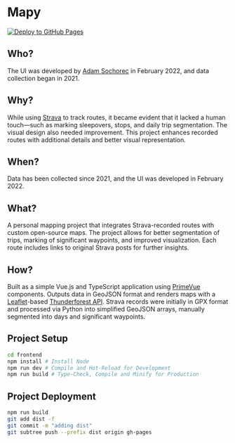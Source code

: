 # Mapy

[![Deploy to GitHub Pages](https://github.com/adamsochorec/mapy/actions/workflows/deploy.yml/badge.svg)](https://github.com/adamsochorec/mapy/actions/workflows/deploy.yml)

## Who?

The UI was developed by [Adam Sochorec](https://www.linkedin.com/in/adamsochorec) in February 2022, and data collection began in 2021.

## Why?

While using [Strava](https://www.strava.com) to track routes, it became evident that it lacked a human touch—such as marking sleepovers, stops, and daily trip segmentation. The visual design also needed improvement. This project enhances recorded routes with additional details and better visual representation.

## When?

Data has been collected since 2021, and the UI was developed in February 2022.

## What?

A personal mapping project that integrates Strava-recorded routes with custom open-source maps. The project allows for better segmentation of trips, marking of significant waypoints, and improved visualization. Each route includes links to original Strava posts for further insights.

## How?

Built as a simple Vue.js and TypeScript application using [PrimeVue](https://www.primevue.org) components. Outputs data in GeoJSON format and renders maps with a [Leaflet](https://leafletjs.com)-based [Thunderforest API](https://www.thunderforest.com). Strava records were initially in GPX format and processed via Python into simplified GeoJSON arrays, manually segmented into days and significant waypoints.

## Project Setup

```sh
cd frontend
npm install # Install Node
npm run dev # Compile and Hot-Reload for Development
npm run build # Type-Check, Compile and Minify for Production
```

## Project Deployment

```sh
npm run build
git add dist -f
git commit -m "adding dist"
git subtree push --prefix dist origin gh-pages
```
